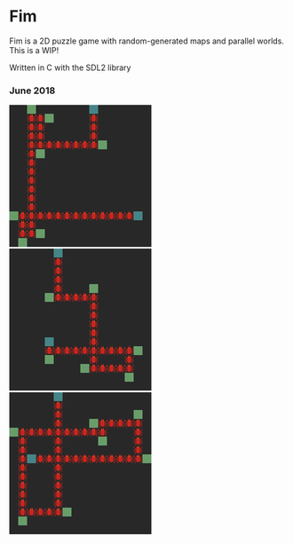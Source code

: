# Fim

Fim is a 2D puzzle game with random-generated maps and parallel worlds. This is a WIP!

Written in C with the SDL2 library

### June 2018
![](docs/screenshots/2018-06-25_25_scrot.png)
![](docs/screenshots/2018-06-25_46_scrot.png)
![](docs/screenshots/2018-06-25_55_scrot.png)
